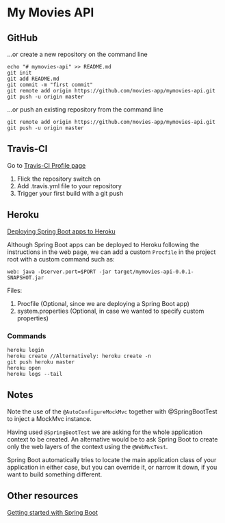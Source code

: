 My Movies API
=============

## GitHub

…or create a new repository on the command line
```
echo "# mymovies-api" >> README.md
git init
git add README.md
git commit -m "first commit"
git remote add origin https://github.com/movies-app/mymovies-api.git
git push -u origin master
```

…or push an existing repository from the command line
```
git remote add origin https://github.com/movies-app/mymovies-api.git
git push -u origin master
```

## Travis-CI
Go to [Travis-CI Profile page](https://travis-ci.org/profile)

1. Flick the repository switch on
2. Add .travis.yml file to your repository
3. Trigger your first build with a git push

## Heroku

[Deploying Spring Boot apps to Heroku](https://devcenter.heroku.com/articles/deploying-spring-boot-apps-to-heroku)

Although Spring Boot apps can be deployed to Heroku following the instructions in the web page, we can add a custom
`Procfile` in the project root with a custom command such as:
```
web: java -Dserver.port=$PORT -jar target/mymovies-api-0.0.1-SNAPSHOT.jar
```

Files:
1. Procfile (Optional, since we are deploying a Spring Boot app)
2. system.properties (Optional, in case we wanted to specify custom properties)

### Commands
```
heroku login
heroku create //Alternatively: heroku create -n
git push heroku master
heroku open
heroku logs --tail
```

## Notes
Note the use of the `@AutoConfigureMockMvc` together with @SpringBootTest to inject a MockMvc instance.

Having used `@SpringBootTest` we are asking for the whole application context to be created. An alternative would be to
ask Spring Boot to create only the web layers of the context using the `@WebMvcTest`.

Spring Boot automatically tries to locate the main application class of your application in either case, but you can
override it, or narrow it down, if you want to build something different.

## Other resources

[Getting started with Spring Boot](https://spring.io/guides/gs/spring-boot/)
